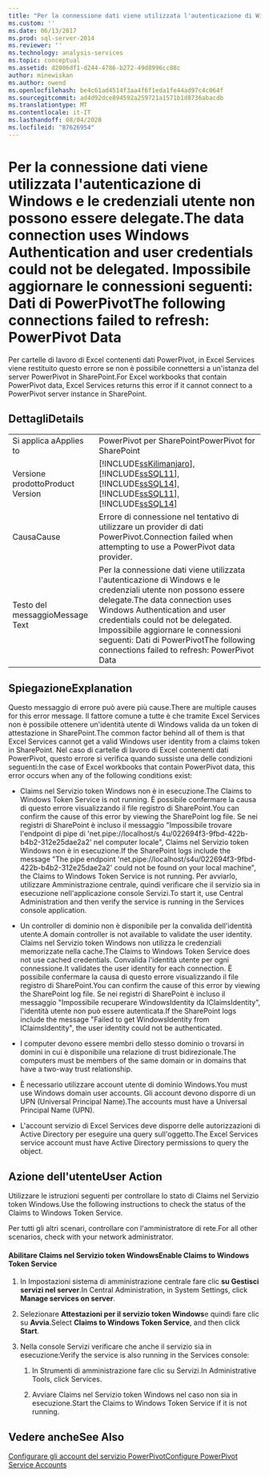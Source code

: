 ```yaml
---
title: "Per la connessione dati viene utilizzata l'autenticazione di Windows e le credenziali utente non possono essere delegate. Impossibile aggiornare le connessioni seguenti: dati PowerPivot | Microsoft Docs"
ms.custom: ''
ms.date: 06/13/2017
ms.prod: sql-server-2014
ms.reviewer: ''
ms.technology: analysis-services
ms.topic: conceptual
ms.assetid: d2006df1-d244-4786-b272-49d8996cc88c
author: minewiskan
ms.author: owend
ms.openlocfilehash: be4c61ad4514f3aa4f6f1eda1fe44ad97c4c064f
ms.sourcegitcommit: ad4d92dce894592a259721a1571b1d8736abacdb
ms.translationtype: MT
ms.contentlocale: it-IT
ms.lasthandoff: 08/04/2020
ms.locfileid: "87626954"
---
```

# <a name="the-data-connection-uses-windows-authentication-and-user-credentials-could-not-be-delegated-the-following-connections-failed-to-refresh-powerpivot-data"></a><span data-ttu-id="facdd-103">Per la connessione dati viene utilizzata l'autenticazione di Windows e le credenziali utente non possono essere delegate.</span><span class="sxs-lookup"><span data-stu-id="facdd-103">The data connection uses Windows Authentication and user credentials could not be delegated.</span></span> <span data-ttu-id="facdd-104">Impossibile aggiornare le connessioni seguenti: Dati di PowerPivot</span><span class="sxs-lookup"><span data-stu-id="facdd-104">The following connections failed to refresh: PowerPivot Data</span></span>
  <span data-ttu-id="facdd-105">Per cartelle di lavoro di Excel contenenti dati PowerPivot, in Excel Services viene restituito questo errore se non è possibile connettersi a un'istanza del server PowerPivot in SharePoint.</span><span class="sxs-lookup"><span data-stu-id="facdd-105">For Excel workbooks that contain PowerPivot data, Excel Services returns this error if it cannot connect to a PowerPivot server instance in SharePoint.</span></span>  
  
## <a name="details"></a><span data-ttu-id="facdd-106">Dettagli</span><span class="sxs-lookup"><span data-stu-id="facdd-106">Details</span></span>  
  
|||  
|-|-|  
|<span data-ttu-id="facdd-107">Si applica a</span><span class="sxs-lookup"><span data-stu-id="facdd-107">Applies to</span></span>|<span data-ttu-id="facdd-108">PowerPivot per SharePoint</span><span class="sxs-lookup"><span data-stu-id="facdd-108">PowerPivot for SharePoint</span></span>|  
|<span data-ttu-id="facdd-109">Versione prodotto</span><span class="sxs-lookup"><span data-stu-id="facdd-109">Product Version</span></span>|[!INCLUDE[ssKilimanjaro](../../includes/sskilimanjaro-md.md)]<span data-ttu-id="facdd-110">, [!INCLUDE[ssSQL11](../../includes/sssql11-md.md)], [!INCLUDE[ssSQL14](../../includes/sssql14-md.md)]</span><span class="sxs-lookup"><span data-stu-id="facdd-110">, [!INCLUDE[ssSQL11](../../includes/sssql11-md.md)], [!INCLUDE[ssSQL14](../../includes/sssql14-md.md)]</span></span>|  
|<span data-ttu-id="facdd-111">Causa</span><span class="sxs-lookup"><span data-stu-id="facdd-111">Cause</span></span>|<span data-ttu-id="facdd-112">Errore di connessione nel tentativo di utilizzare un provider di dati PowerPivot.</span><span class="sxs-lookup"><span data-stu-id="facdd-112">Connection failed when attempting to use a PowerPivot data provider.</span></span>|  
|<span data-ttu-id="facdd-113">Testo del messaggio</span><span class="sxs-lookup"><span data-stu-id="facdd-113">Message Text</span></span>|<span data-ttu-id="facdd-114">Per la connessione dati viene utilizzata l'autenticazione di Windows e le credenziali utente non possono essere delegate.</span><span class="sxs-lookup"><span data-stu-id="facdd-114">The data connection uses Windows Authentication and user credentials could not be delegated.</span></span> <span data-ttu-id="facdd-115">Impossibile aggiornare le connessioni seguenti: Dati di PowerPivot</span><span class="sxs-lookup"><span data-stu-id="facdd-115">The following connections failed to refresh: PowerPivot Data</span></span>|  
  
## <a name="explanation"></a><span data-ttu-id="facdd-116">Spiegazione</span><span class="sxs-lookup"><span data-stu-id="facdd-116">Explanation</span></span>  
 <span data-ttu-id="facdd-117">Questo messaggio di errore può avere più cause.</span><span class="sxs-lookup"><span data-stu-id="facdd-117">There are multiple causes for this error message.</span></span> <span data-ttu-id="facdd-118">Il fattore comune a tutte è che tramite Excel Services non è possibile ottenere un'identità utente di Windows valida da un token di attestazione in SharePoint.</span><span class="sxs-lookup"><span data-stu-id="facdd-118">The common factor behind all of them is that Excel Services cannot get a valid Windows user identity from a claims token in SharePoint.</span></span> <span data-ttu-id="facdd-119">Nel caso di cartelle di lavoro di Excel contenenti dati PowerPivot, questo errore si verifica quando sussiste una delle condizioni seguenti:</span><span class="sxs-lookup"><span data-stu-id="facdd-119">In the case of Excel workbooks that contain PowerPivot data, this error occurs when any of the following conditions exist:</span></span>  
  
-   <span data-ttu-id="facdd-120">Claims nel Servizio token Windows non è in esecuzione.</span><span class="sxs-lookup"><span data-stu-id="facdd-120">The Claims to Windows Token Service is not running.</span></span> <span data-ttu-id="facdd-121">È possibile confermare la causa di questo errore visualizzando il file registro di SharePoint.</span><span class="sxs-lookup"><span data-stu-id="facdd-121">You can confirm the cause of this error by viewing the SharePoint log file.</span></span> <span data-ttu-id="facdd-122">Se nei registri di SharePoint è incluso il messaggio "Impossibile trovare l'endpoint di pipe di 'net.pipe://localhost/s 4u/022694f3-9fbd-422b-b4b2-312e25dae2a2' nel computer locale", Claims nel Servizio token Windows non è in esecuzione.</span><span class="sxs-lookup"><span data-stu-id="facdd-122">If the SharePoint logs include the message "The pipe endpoint 'net.pipe://localhost/s4u/022694f3-9fbd-422b-b4b2-312e25dae2a2' could not be found on your local machine", the Claims to Windows Token Service is not running.</span></span> <span data-ttu-id="facdd-123">Per avviarlo, utilizzare Amministrazione centrale, quindi verificare che il servizio sia in esecuzione nell'applicazione console Servizi.</span><span class="sxs-lookup"><span data-stu-id="facdd-123">To start it, use Central Administration and then verify the service is running in the Services console application.</span></span>  
  
-   <span data-ttu-id="facdd-124">Un controller di dominio non è disponibile per la convalida dell'identità utente.</span><span class="sxs-lookup"><span data-stu-id="facdd-124">A domain controller is not available to validate the user identity.</span></span> <span data-ttu-id="facdd-125">Claims nel Servizio token Windows non utilizza le credenziali memorizzate nella cache.</span><span class="sxs-lookup"><span data-stu-id="facdd-125">The Claims to Windows Token Service does not use cached credentials.</span></span> <span data-ttu-id="facdd-126">Convalida l'identità utente per ogni connessione.</span><span class="sxs-lookup"><span data-stu-id="facdd-126">It validates the user identity for each connection.</span></span> <span data-ttu-id="facdd-127">È possibile confermare la causa di questo errore visualizzando il file registro di SharePoint.</span><span class="sxs-lookup"><span data-stu-id="facdd-127">You can confirm the cause of this error by viewing the SharePoint log file.</span></span> <span data-ttu-id="facdd-128">Se nei registri di SharePoint è incluso il messaggio "Impossibile recuperare WindowsIdentity da IClaimsIdentity", l'identità utente non può essere autenticata.</span><span class="sxs-lookup"><span data-stu-id="facdd-128">If the SharePoint logs include the message "Failed to get WindowsIdentity from IClaimsIdentity", the user identity could not be authenticated.</span></span>  
  
-   <span data-ttu-id="facdd-129">I computer devono essere membri dello stesso dominio o trovarsi in domini in cui è disponibile una relazione di trust bidirezionale.</span><span class="sxs-lookup"><span data-stu-id="facdd-129">The computers must be members of the same domain or in domains that have a two-way trust relationship.</span></span>  
  
-   <span data-ttu-id="facdd-130">È necessario utilizzare account utente di dominio Windows.</span><span class="sxs-lookup"><span data-stu-id="facdd-130">You must use Windows domain user accounts.</span></span> <span data-ttu-id="facdd-131">Gli account devono disporre di un UPN (Universal Principal Name).</span><span class="sxs-lookup"><span data-stu-id="facdd-131">The accounts must have a Universal Principal Name (UPN).</span></span>  
  
-   <span data-ttu-id="facdd-132">L'account servizio di Excel Services deve disporre delle autorizzazioni di Active Directory per eseguire una query sull'oggetto.</span><span class="sxs-lookup"><span data-stu-id="facdd-132">The Excel Services service account must have Active Directory permissions to query the object.</span></span>  
  
## <a name="user-action"></a><span data-ttu-id="facdd-133">Azione dell'utente</span><span class="sxs-lookup"><span data-stu-id="facdd-133">User Action</span></span>  
 <span data-ttu-id="facdd-134">Utilizzare le istruzioni seguenti per controllare lo stato di Claims nel Servizio token Windows.</span><span class="sxs-lookup"><span data-stu-id="facdd-134">Use the following instructions to check the status of the Claims to Windows Token Service.</span></span>  
  
 <span data-ttu-id="facdd-135">Per tutti gli altri scenari, controllare con l'amministratore di rete.</span><span class="sxs-lookup"><span data-stu-id="facdd-135">For all other scenarios, check with your network administrator.</span></span>  
  
#### <a name="enable-claims-to-windows-token-service"></a><span data-ttu-id="facdd-136">Abilitare Claims nel Servizio token Windows</span><span class="sxs-lookup"><span data-stu-id="facdd-136">Enable Claims to Windows Token Service</span></span>  
  
1.  <span data-ttu-id="facdd-137">In Impostazioni sistema di amministrazione centrale fare clic **su Gestisci servizi nel server**.</span><span class="sxs-lookup"><span data-stu-id="facdd-137">In Central Administration, in System Settings, click **Manage services on server**.</span></span>  
  
2.  <span data-ttu-id="facdd-138">Selezionare **Attestazioni per il servizio token Windows**e quindi fare clic su **Avvia**.</span><span class="sxs-lookup"><span data-stu-id="facdd-138">Select **Claims to Windows Token Service**, and then click **Start**.</span></span>  
  
3.  <span data-ttu-id="facdd-139">Nella console Servizi verificare che anche il servizio sia in esecuzione:</span><span class="sxs-lookup"><span data-stu-id="facdd-139">Verify the service is also running in the Services console:</span></span>  
  
    1.  <span data-ttu-id="facdd-140">In Strumenti di amministrazione fare clic su Servizi.</span><span class="sxs-lookup"><span data-stu-id="facdd-140">In Administrative Tools, click Services.</span></span>  
  
    2.  <span data-ttu-id="facdd-141">Avviare Claims nel Servizio token Windows nel caso non sia in esecuzione.</span><span class="sxs-lookup"><span data-stu-id="facdd-141">Start the Claims to Windows Token Service if it is not running.</span></span>  
  
## <a name="see-also"></a><span data-ttu-id="facdd-142">Vedere anche</span><span class="sxs-lookup"><span data-stu-id="facdd-142">See Also</span></span>  
 [<span data-ttu-id="facdd-143">Configurare gli account del servizio PowerPivot</span><span class="sxs-lookup"><span data-stu-id="facdd-143">Configure PowerPivot Service Accounts</span></span>](configure-power-pivot-service-accounts.md)  
  
  
